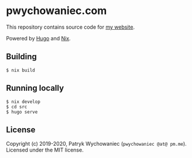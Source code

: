 # pwychowaniec.com

This repository contains source code for [my website](https://pwychowaniec.com).

Powered by [Hugo](https://gohugo.io) and [Nix](https://nixos.org/).

## Building

```shell
$ nix build
```

## Running locally

```shell
$ nix develop
$ cd src
$ hugo serve
```

## License

Copyright (c) 2019-2020, Patryk Wychowaniec (`pwychowaniec @at@ pm.me`).    
Licensed under the MIT license.